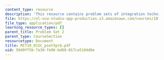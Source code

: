 ```yaml
---
content_type: resource
description: 'This resource contains problem sets of integration techniques. '
file: https://ol-ocw-studio-app-production.s3.amazonaws.com/courses/18-01sc-single-variable-calculus-fall-2010/50d9ff5b7a30fe96bd69017ca5104d6e_MIT18_01SC_pset5prb.pdf
file_type: application/pdf
learning_resource_types: []
parent_title: Problem Set 2
parent_type: CourseSection
resourcetype: Document
title: MIT18_01SC_pset5prb.pdf
uid: 50d9ff5b-7a30-fe96-bd69-017ca5104d6e
---
```

